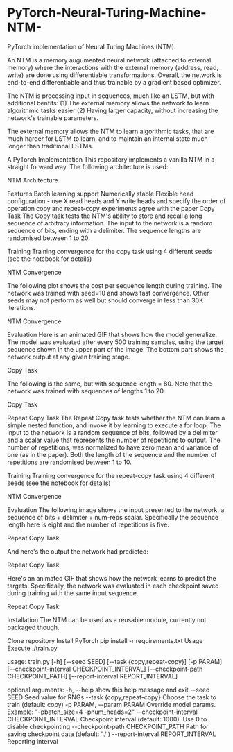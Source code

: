# PyTorch-Neural-Turing-Machine-NTM-
PyTorch implementation of Neural Turing Machines (NTM).

An NTM is a memory augumented neural network (attached to external memory) where the interactions with the external memory (address, read, write) are done using differentiable transformations. Overall, the network is end-to-end differentiable and thus trainable by a gradient based optimizer.

The NTM is processing input in sequences, much like an LSTM, but with additional benfits: (1) The external memory allows the network to learn algorithmic tasks easier (2) Having larger capacity, without increasing the network's trainable parameters.

The external memory allows the NTM to learn algorithmic tasks, that are much harder for LSTM to learn, and to maintain an internal state much longer than traditional LSTMs.

A PyTorch Implementation
This repository implements a vanilla NTM in a straight forward way. The following architecture is used:

NTM Architecture

Features
Batch learning support
Numerically stable
Flexible head configuration - use X read heads and Y write heads and specify the order of operation
copy and repeat-copy experiments agree with the paper
Copy Task
The Copy task tests the NTM's ability to store and recall a long sequence of arbitrary information. The input to the network is a random sequence of bits, ending with a delimiter. The sequence lengths are randomised between 1 to 20.

Training
Training convergence for the copy task using 4 different seeds (see the notebook for details)

NTM Convergence

The following plot shows the cost per sequence length during training. The network was trained with seed=10 and shows fast convergence. Other seeds may not perform as well but should converge in less than 30K iterations.

NTM Convergence

Evaluation
Here is an animated GIF that shows how the model generalize. The model was evaluated after every 500 training samples, using the target sequence shown in the upper part of the image. The bottom part shows the network output at any given training stage.

Copy Task

The following is the same, but with sequence length = 80. Note that the network was trained with sequences of lengths 1 to 20.

Copy Task

Repeat Copy Task
The Repeat Copy task tests whether the NTM can learn a simple nested function, and invoke it by learning to execute a for loop. The input to the network is a random sequence of bits, followed by a delimiter and a scalar value that represents the number of repetitions to output. The number of repetitions, was normalized to have zero mean and variance of one (as in the paper). Both the length of the sequence and the number of repetitions are randomised between 1 to 10.

Training
Training convergence for the repeat-copy task using 4 different seeds (see the notebook for details)

NTM Convergence

Evaluation
The following image shows the input presented to the network, a sequence of bits + delimiter + num-reps scalar. Specifically the sequence length here is eight and the number of repetitions is five.

Repeat Copy Task

And here's the output the network had predicted:

Repeat Copy Task

Here's an animated GIF that shows how the network learns to predict the targets. Specifically, the network was evaluated in each checkpoint saved during training with the same input sequence.

Repeat Copy Task

Installation
The NTM can be used as a reusable module, currently not packaged though.

Clone repository
Install PyTorch
pip install -r requirements.txt
Usage
Execute ./train.py

usage: train.py [-h] [--seed SEED] [--task {copy,repeat-copy}] [-p PARAM]
                [--checkpoint-interval CHECKPOINT_INTERVAL]
                [--checkpoint-path CHECKPOINT_PATH]
                [--report-interval REPORT_INTERVAL]

optional arguments:
  -h, --help            show this help message and exit
  --seed SEED           Seed value for RNGs
  --task {copy,repeat-copy}
                        Choose the task to train (default: copy)
  -p PARAM, --param PARAM
                        Override model params. Example: "-pbatch_size=4
                        -pnum_heads=2"
  --checkpoint-interval CHECKPOINT_INTERVAL
                        Checkpoint interval (default: 1000). Use 0 to disable
                        checkpointing
  --checkpoint-path CHECKPOINT_PATH
                        Path for saving checkpoint data (default: './')
  --report-interval REPORT_INTERVAL
                        Reporting interval
